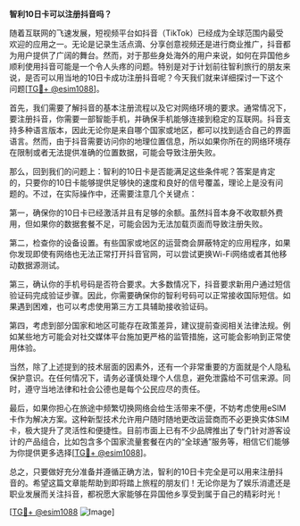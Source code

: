 **智利10日卡可以注册抖音吗？**

随着互联网的飞速发展，短视频平台如抖音（TikTok）已经成为全球范围内最受欢迎的应用之一。无论是记录生活点滴、分享创意视频还是进行商业推广，抖音都为用户提供了广阔的舞台。然而，对于那些身处海外的用户来说，如何在异国他乡顺利使用抖音可能是一个令人头疼的问题。特别是对于计划前往智利旅行的朋友来说，是否可以用当地的10日卡成功注册抖音呢？今天我们就来详细探讨一下这个问题[[TG💪+ @esim1088](https://t.me/s/esim1088)]。

首先，我们需要了解抖音的基本注册流程以及它对网络环境的要求。通常情况下，要注册抖音，你需要一部智能手机，并确保手机能够连接到稳定的互联网。抖音支持多种语言版本，因此无论你是来自哪个国家或地区，都可以找到适合自己的界面语言。然而，由于抖音需要访问你的地理位置信息，所以如果你所在的网络环境存在限制或者无法提供准确的位置数据，可能会导致注册失败。

那么，回到我们的问题上：智利的10日卡是否能满足这些条件呢？答案是肯定的，只要你的10日卡能够提供足够快的速度和良好的信号覆盖，理论上是没有问题的。不过，在实际操作中，还需要注意几个关键点：

第一，确保你的10日卡已经激活并且有足够的余额。虽然抖音本身不收取额外费用，但如果你的数据套餐不足，可能会因为无法加载页面而导致注册失败。

第二，检查你的设备设置。有些国家或地区的运营商会屏蔽特定的应用程序，如果你发现即使有网络也无法正常打开抖音官网，可以尝试更换Wi-Fi网络或者其他移动数据源测试。

第三，确认你的手机号码是否符合要求。大多数情况下，抖音要求新用户通过短信验证码完成验证步骤。因此，你需要确保你的智利号码可以正常接收国际短信。如果遇到困难，也可以考虑使用第三方工具辅助接收验证码。

第四，考虑到部分国家和地区可能存在政策差异，建议提前查阅相关法律法规。例如某些地方可能会对社交媒体平台施加更严格的监管措施，这可能会影响到正常使用体验。

当然，除了上述提到的技术层面的因素外，还有一个非常重要的方面就是个人隐私保护意识。在任何情况下，请务必谨慎处理个人信息，避免泄露给不可信来源。同时，遵守当地法律和社会公德也是每个公民应尽的责任。

最后，如果你担心在旅途中频繁切换网络会给生活带来不便，不妨考虑使用eSIM卡作为解决方案。这种新型技术允许用户随时随地更改运营商而不必更换实体SIM卡，极大提升了灵活性和便捷性。目前市面上已有不少品牌推出了专门针对游客设计的产品组合，比如包含多个国家流量套餐在内的“全球通”服务等，相信它们能够为你提供更多选择[[TG💪+ @esim1088](https://t.me/s/esim1088)]。

总之，只要做好充分准备并遵循正确方法，智利的10日卡完全是可以用来注册抖音的。希望这篇文章能帮助到即将踏上旅程的朋友们！无论你是为了娱乐消遣还是职业发展而关注抖音，都祝愿大家能够在异国他乡享受到属于自己的精彩时光！

[[TG💪+ @esim1088](https://t.me/s/esim1088) ![Image](https://i.postimg.cc/4NQfJmqS/Snipaste-2025-05-13-00-14-12.png)]